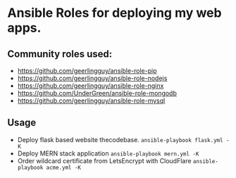 # Ansible Roles for deploying my web apps.


## Community roles used:

* https://github.com/geerlingguy/ansible-role-pip
* https://github.com/geerlingguy/ansible-role-nodejs
* https://github.com/geerlingguy/ansible-role-nginx
* https://github.com/UnderGreen/ansible-role-mongodb
* https://github.com/geerlingguy/ansible-role-mysql


## Usage

* Deploy flask based website thecodebase. `ansible-playbook flask.yml -K`
* Deploy MERN stack application `ansible-playbook mern.yml -K`
* Order wildcard certificate from LetsEncrypt with CloudFlare `ansible-playbook acme.yml -K`
